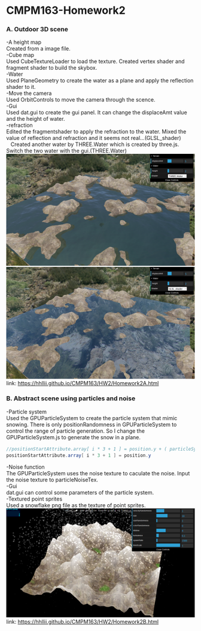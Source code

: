 # CMPM163-Homework2

### A. Outdoor 3D scene
-A height map<br>
    Created from a image file.<br>
-Cube map<br>
    Used CubeTextureLoader to load the texture. Created vertex shader and fragment shader to build the skybox.<br>
-Water<br>
    Used PlaneGeometry to create the water as a plane and apply the reflection shader to it.<br>
-Move the camera<br>
    Used OrbitControls to move the camera through the scence.<br>
-Gui<br>
    Used dat.gui to create the gui panel. It can change the displaceAmt value and the height of water.<br>
-refraction<br>
    Edited the fragmentshader to apply the refraction to the water. Mixed the value of reflection and refraction and it seems not real...(GLSL_shader)<br>
    Created another water by THREE.Water which is created by three.js. Switch the two water with the gui.(THREE.Water)<br>
![THREE.Water](https://github.com/hhllii/CMPM163/blob/master/HW2/screenshot/Apic1.png)<br>
![GLSL_shader](https://github.com/hhllii/CMPM163/blob/master/HW2/screenshot/Apic2.png)<br>
link: https://hhllii.github.io/CMPM163/HW2/Homework2A.html <br>

### B. Abstract scene using particles and noise
-Particle system <br>
    Used the GPUParticleSystem to create the particle system that mimic snowing. There is only positionRandomness in GPUParticleSystem to control the range of particle generation. So I change the GPUParticleSystem.js to generate the snow in a plane. <br>
```java script
//positionStartAttribute.array[ i * 3 + 1 ] = position.y + ( particleSystem.random() * positionRandomness );
positionStartAttribute.array[ i * 3 + 1 ] = position.y 
```
-Noise function<br>
    The GPUParticleSystem uses the noise texture to caculate the noise. Input the noise texture to particleNoiseTex.<br>
-Gui<br>
    dat.gui can control some parameters of the particle system.<br>
-Textured point sprites<br>
    Used a snowflake png file as the texture of point sprites.<br>
![particle system](https://github.com/hhllii/CMPM163/blob/master/HW2/screenshot/Bpic1.png)<br>
link: https://hhllii.github.io/CMPM163/HW2/Homework2B.html <br>

